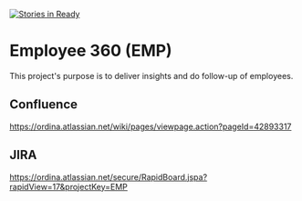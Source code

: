 [![Stories in Ready](https://badge.waffle.io/Turbots/oraj-360-tool.png?label=ready&title=Ready)](https://waffle.io/Turbots/oraj-360-tool)
# Employee 360 (EMP)
This project's purpose is to deliver insights and do follow-up of employees.

## Confluence
https://ordina.atlassian.net/wiki/pages/viewpage.action?pageId=42893317

## JIRA
https://ordina.atlassian.net/secure/RapidBoard.jspa?rapidView=17&projectKey=EMP